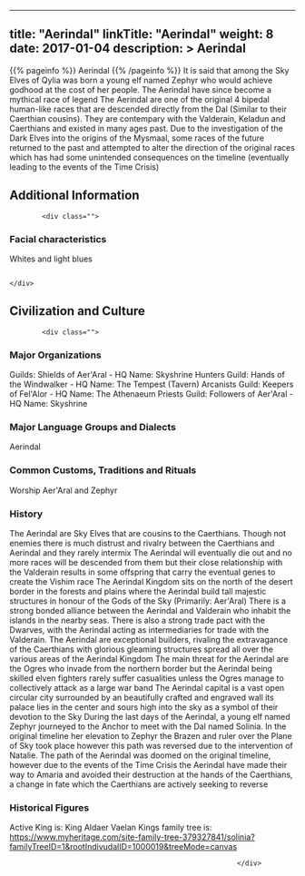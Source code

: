 
---
title: "Aerindal"
linkTitle: "Aerindal"
weight: 8
date: 2017-01-04
description: >
 Aerindal
---

{{% pageinfo %}}
Aerindal
{{% /pageinfo %}}
It is said that among the Sky Elves of Qylia was born a young elf named Zephyr who would achieve godhood at the cost of her people. The Aerindal have since become a mythical race of legend  The Aerindal are one of the original 4 bipedal human-like races that are descended directly from the Dal (Similar to their Caerthian cousins). They are contempary with the Valderain, Keladun and Caerthians and existed in many ages past.  Due to the investigation of the Dark Elves into the origins of the Mysmaal, some races of the future returned to the past and attempted to alter the direction of the original races which has had some unintended consequences on the timeline (eventually leading to the events of the Time Crisis)

## Additional Information


            <div class="">
                                             
                                    

### Facial characteristics

Whites and light blues

                                                                                            </div>
                            

## Civilization and Culture


            <div class="">
                                                    

### Major Organizations

Guilds: Shields of Aer'Aral - HQ Name: Skyshrine  Hunters Guild: Hands of the Windwalker - HQ Name: The Tempest (Tavern)  Arcanists Guild: Keepers of Fel'Alor - HQ Name: The Athenaeum  Priests Guild: Followers of Aer'Aral - HQ Name: Skyshrine

### Major Language Groups and Dialects

Aerindal

### Common Customs, Traditions and Rituals

Worship Aer'Aral and Zephyr

### History

The Aerindal are Sky Elves that are cousins to the Caerthians. Though not enemies there is much distrust and rivalry between the Caerthians and Aerindal and they rarely intermix  The Aerindal will eventually die out and no more races will be descended from them but their close relationship with the Valderain results in some offspring that carry the eventual genes to create the Vishim race  The Aerindal Kingdom sits on the north of the desert border in the forests and plains where the Aerindal build tall majestic structures in honour of the Gods of the Sky (Primarily: Aer'Aral)  There is a strong bonded alliance between the Aerindal and Valderain who inhabit the islands in the nearby seas. There is also a strong trade pact with the Dwarves, with the Aerindal acting as intermediaries for trade with the Valderain.  The Aerindal are exceptional builders, rivaling the extravagance of the Caerthians with glorious gleaming structures spread all over the various areas of the Aerindal Kingdom  The main threat for the Aerindal are the Ogres who invade from the northern border but the Aerindal being skilled elven fighters rarely suffer casualities unless the Ogres manage to collectively attack as a large war band  The Aerindal capital is a vast open circular city surrounded by an beautifully crafted and engraved wall its palace lies in the center and sours high into the sky as a symbol of their devotion to the Sky  During the last days of the Aerindal, a young elf named Zephyr journeyed to the Anchor to meet with the Dal named Solinia. In the original timeline her elevation to Zephyr the Brazen and ruler over the Plane of Sky took place however this path was reversed due to the intervention of Natalie.  The path of the Aerindal was doomed on the original timeline, however due to the events of the Time Crisis the Aerindal have made their way to Amaria and avoided their destruction at the hands of the Caerthians, a change in fate which the Caerthians are actively seeking to reverse

### Historical Figures

Active King is: King Aldaer Vaelan  Kings family tree is: https://www.myheritage.com/site-family-tree-379327841/solinia?familyTreeID=1&rootIndivudalID=1000019&treeMode=canvas

                                                            </div>
